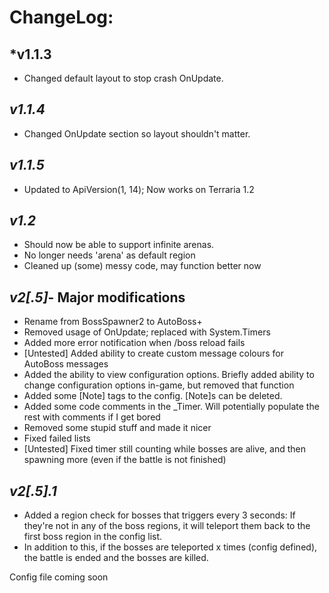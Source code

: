 ChangeLog:
============
 *v1.1.3
----------

* Changed default layout to stop crash OnUpdate.

 *v1.1.4*
----------

* Changed OnUpdate section so layout shouldn't matter.

 *v1.1.5*
----------

* Updated to ApiVersion(1, 14); Now works on Terraria 1.2

 *v1.2*
--------

* Should now be able to support infinite arenas. 
* No longer needs 'arena' as default region
* Cleaned up (some) messy code, may function better now

*v2[.5]*- Major modifications
------------------------------

* Rename from BossSpawner2 to AutoBoss+
* Removed usage of OnUpdate; replaced with System.Timers
* Added more error notification when /boss reload fails
* [Untested] Added ability to create custom message colours for AutoBoss messages
* Added the ability to view configuration options. Briefly added ability to change configuration options in-game,
 but removed that function
* Added some [Note] tags to the config. [Note]s can be deleted.
* Added some code comments in the _Timer. Will potentially populate the rest with comments if I get bored
* Removed some stupid stuff and made it nicer
* Fixed failed lists
* [Untested] Fixed timer still counting while bosses are alive, and then spawning more (even if the battle is not finished)

*v2[.5].1*
-----------

* Added a region check for bosses that triggers every 3 seconds: If they're not in any of the boss regions, it will
 teleport them back to the first boss region in the config list.
* In addition to this, if the bosses are teleported x times (config defined), the battle is ended and the bosses are killed.


Config file coming soon
